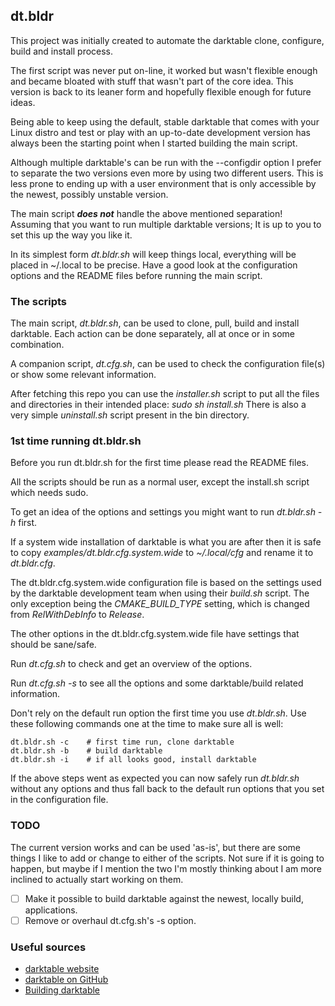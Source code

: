 ## dt.bldr

This project was initially created to automate the darktable clone, configure, build and install process.

The first script was never put on-line, it worked but wasn't flexible enough and became bloated with stuff that wasn't part of the core idea. This version is back to its leaner form and hopefully flexible enough for future ideas.

Being able to keep using the default, stable darktable that comes with your Linux distro and test or play with an up-to-date development version has always been the starting point when I started building the main script.

Although multiple darktable's can be run with the --configdir option I prefer to separate the two versions even more by using two different users. This is less prone to ending up with a user environment that is only accessible by the newest, possibly unstable version.

The main script ***does not*** handle the above mentioned separation! Assuming that you want to run multiple darktable versions; It is up to you to set this up the way you like it.

In its simplest form *dt.bldr.sh* will keep things local, everything will be placed in ~/.local to be precise. Have a good look at the configuration options and the README files before running the main script.

### The scripts

The main script, *dt.bldr.sh*, can be used to clone, pull, build and install darktable. Each action can be done separately, all at once or in some combination.

A companion script, *dt.cfg.sh*, can be used to check the configuration file(s) or show some relevant information.

After fetching this repo you can use the *installer.sh* script to put all the files and directories in their intended place: *sudo sh install.sh* There is also a very simple *uninstall.sh* script present in the bin directory.

### 1st time running dt.bldr.sh

Before you run dt.bldr.sh for the first time please read the README files.

All the scripts should be run as a normal user, except the install.sh script which needs sudo.

To get an idea of the options and settings you might want to run *dt.bldr.sh -h* first.

If a system wide installation of darktable is what you are after then it is safe to copy *examples/dt.bldr.cfg.system.wide* to *~/.local/cfg* and rename it to *dt.bldr.cfg*.

The dt.bldr.cfg.system.wide configuration file is based on the settings used by the darktable development team when using their *build.sh* script. The only exception being the *CMAKE_BUILD_TYPE* setting, which is changed from *RelWithDebInfo* to *Release*.

The other options in the dt.bldr.cfg.system.wide file have settings that should be sane/safe.

Run *dt.cfg.sh* to check and get an overview of the options.

Run *dt.cfg.sh -s* to see all the options and some darktable/build related information.

Don't rely on the default run option the first time you use *dt.bldr.sh*. Use these following commands one at the time to make sure all is well:

```
dt.bldr.sh -c    # first time run, clone darktable
dt.bldr.sh -b    # build darktable
dt.bldr.sh -i    # if all looks good, install darktable
```

If the above steps went as expected you can now safely run *dt.bldr.sh* without any options and thus fall back to the default run options that you set in the configuration file.

### TODO

The current version works and can be used 'as-is', but there are some things I like to add or change to either of the scripts. Not sure if it is going to happen, but maybe if I mention the two I'm mostly thinking about I am more inclined to actually start working on them.

- [ ] Make it possible to build darktable against the newest, locally build, applications.
- [ ] Remove or overhaul dt.cfg.sh's -s option.

### Useful sources

- [darktable website](https://www.darktable.org/)
- [darktable on GitHub](https://github.com/darktable-org/darktable)
- [Building darktable](https://redmine.darktable.org/projects/darktable/wiki/Building_darktable_20)
